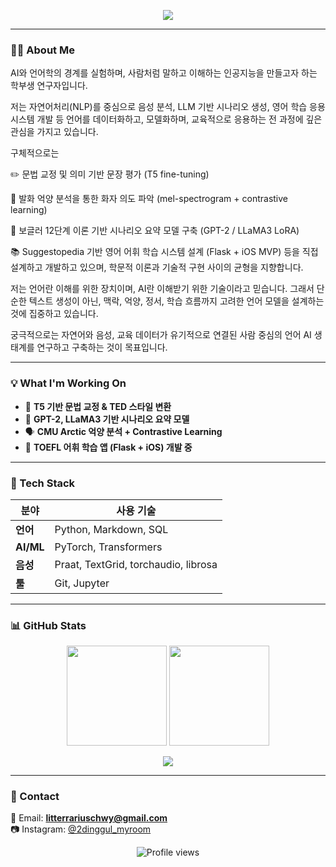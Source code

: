 <p align="center">
  <img src="https://capsule-render.vercel.app/api?type=rect&color=0a192f&height=150&section=header&text=Hi,%20I'm%20Junseo%20👋&fontColor=ffffff&fontSize=35" />
</p>

---

### 👨‍💻 About Me

AI와 언어학의 경계를 실험하며,
사람처럼 말하고 이해하는 인공지능을 만들고자 하는 학부생 연구자입니다.

저는 자연어처리(NLP)를 중심으로 음성 분석, LLM 기반 시나리오 생성, 영어 학습 응용 시스템 개발 등
언어를 데이터화하고, 모델화하며, 교육적으로 응용하는 전 과정에 깊은 관심을 가지고 있습니다.

구체적으로는

✏️ 문법 교정 및 의미 기반 문장 평가 (T5 fine-tuning)

🧠 발화 억양 분석을 통한 화자 의도 파악 (mel-spectrogram + contrastive learning)

📝 보글러 12단계 이론 기반 시나리오 요약 모델 구축 (GPT-2 / LLaMA3 LoRA)

📚 Suggestopedia 기반 영어 어휘 학습 시스템 설계 (Flask + iOS MVP)
등을 직접 설계하고 개발하고 있으며, 학문적 이론과 기술적 구현 사이의 균형을 지향합니다.

저는 언어란 이해를 위한 장치이며, AI란 이해받기 위한 기술이라고 믿습니다.
그래서 단순한 텍스트 생성이 아닌,
맥락, 억양, 정서, 학습 흐름까지 고려한 언어 모델을 설계하는 것에 집중하고 있습니다.

궁극적으로는
자연어와 음성, 교육 데이터가 유기적으로 연결된
사람 중심의 언어 AI 생태계를 연구하고 구축하는 것이 목표입니다.

---

### 💡 What I'm Working On

- 🧠 **T5 기반 문법 교정 & TED 스타일 변환**
- 📝 **GPT-2, LLaMA3 기반 시나리오 요약 모델**
- 🗣️ **CMU Arctic 억양 분석 + Contrastive Learning**
- 📱 **TOEFL 어휘 학습 앱 (Flask + iOS) 개발 중**

---

### 🧰 Tech Stack

| 분야       | 사용 기술 |
|------------|-----------|
| **언어**   | Python, Markdown, SQL |
| **AI/ML**  | PyTorch, Transformers |
| **음성**   | Praat, TextGrid, torchaudio, librosa |
| **툴**     | Git, Jupyter |

---

### 📊 GitHub Stats

<p align="center">
  <img src="https://github-readme-stats.vercel.app/api?username=ddinggul&show_icons=true&theme=github_dark&hide_border=true" height="160" />
  <img src="https://github-readme-streak-stats.herokuapp.com?user=ddinggul&theme=github-dark&hide_border=true" height="160"/>
</p>

<p align="center">
  <img src="https://github-readme-stats.vercel.app/api/top-langs/?username=ddinggul&layout=compact&theme=github_dark&hide_border=true" />
</p>

---

### 🔗 Contact

📧 Email: **litterrariuschwy@gmail.com**  
📷 Instagram: [@2dinggul_myroom](https://instagram.com/2dinggul_myroom)

<p align="center">
  <img src="https://komarev.com/ghpvc/?username=ddinggul&style=flat-square&color=0a192f" alt="Profile views" />
</p>
